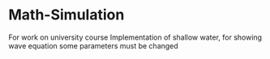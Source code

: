 # Math-Simulation
For work on university course
Implementation of shallow water, for showing wave equation some parameters must be changed
